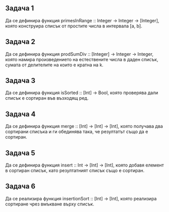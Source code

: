 ## Задача 1
Да се дефинира функция primesInRange :: Integer -> Integer -> [Integer], която конструира списък от простите числа в интервала [a, b].

## Задача 2
Да се дефинира функция prodSumDiv :: [Integer] -> Integer -> Integer, която намира произведението на естествените числа в даден 
списък, сумата от делителите на които е кратна на k.

## Задача 3
Да се дефинира функция isSorted :: [Int] -> Bool, която проверява дали списък е сортиран във възходящ ред.

## Задача 4
Да се дефинира функция merge :: [Int] -> [Int] -> [Int], която получава два сортирани списъка и ги обединява така, че резултатът 
също да е сортиран.

## Задача 5
Да се дефинира функция insert :: Int -> [Int] -> [Int], която добавя елемент в сортиран списък, като резултатният списък също е 
сортиран.

## Задача 6
Да се реализира функция insertionSort :: [Int] -> [Int], която реализира сортиране чрез вмъкване върху списък.
